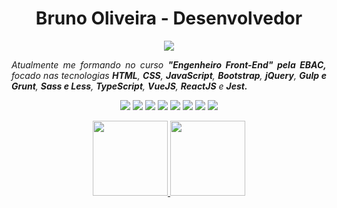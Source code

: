 <h1 align="center">Bruno Oliveira - Desenvolvedor</h1>

<p align="center">
    <a href="https://www.linkedin.com/in/brunooliveiraah/"><img src="https://img.shields.io/badge/LinkedIn-blue?style=plastic&logo=linkedin"></a>
</p>

<p align="justify"><em>Atualmente me formando no curso <b> "Engenheiro Front-End" pela EBAC,</b> focado nas tecnologias <b>HTML</b>, <b>CSS</b>, <b>JavaScript</b>, <b>Bootstrap</b>, <b>jQuery</b>, <b>Gulp e Grunt</b>, <b>Sass e Less</b>, <b>TypeScript</b>, <b>VueJS</b>, <b>ReactJS</b> e <b>Jest.</b> </em></p>

<p align="center"><img src="https://img.shields.io/badge/HTML5-gray?style=plastic&logo=html5"> <img src="https://img.shields.io/badge/CSS3-gray?style=plastic&logo=css3"> <img src="https://img.shields.io/badge/JavaScript-gray?style=plastic&logo=javascript"> <img src="https://img.shields.io/badge/TypeScript-gray?style=plastic&logo=typescript"> <img src="https://img.shields.io/badge/jQuery-gray?style=plastic&logo=jQuery"> <img src="https://img.shields.io/badge/React-gray?style=plastic&logo=React"> <img src="https://img.shields.io/badge/Bootstrap-gray?style=plastic&logo=bootstrap"> <img src="https://img.shields.io/badge/Grunt-gray?style=plastic&logo=Grunt"></p>

<div align="center">
  <a href="https://github.com/brunooliveiraah">
    <img height="120em" src="https://github-readme-stats.vercel.app/api?username=brunooliveiraah&count_private=true&include_all_commits=true&show_icons=true&theme=codeSTACKr&hide_border=false&show_owner=true"/>
    <img height="120em" src="https://github-readme-stats.vercel.app/api/top-langs/?username=brunooliveiraah&theme=codeSTACKr&hide_border=false&&layout=compact"/>
  </a>
</div>
